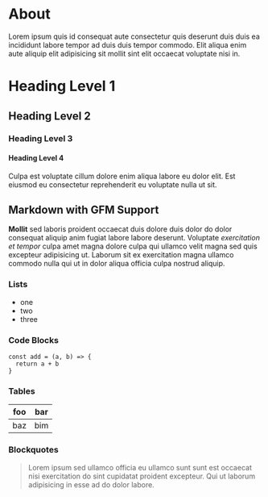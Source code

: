# About

Lorem ipsum quis id consequat aute consectetur quis deserunt duis duis ea incididunt labore tempor ad duis duis tempor commodo.
Elit aliqua enim aute aliquip elit adipisicing sit mollit sint elit occaecat voluptate nisi in.

# Heading Level 1
## Heading Level 2
### Heading Level 3
#### Heading Level 4

Culpa est voluptate cillum dolore enim aliqua labore eu dolor elit.
Est eiusmod eu consectetur reprehenderit eu voluptate nulla ut sit.

## Markdown with GFM Support

**Mollit** sed laboris proident occaecat duis dolore duis dolor do dolor consequat aliquip anim fugiat labore labore deserunt.
Voluptate _exercitation et tempor_ culpa amet magna dolore culpa qui ullamco velit magna sed quis excepteur adipisicing ut.
Laborum sit ex exercitation magna ullamco commodo nulla qui ut in dolor aliqua officia culpa nostrud aliquip.

### Lists

- one
- two
- three

### Code Blocks

```
const add = (a, b) => {
  return a + b
}
```

### Tables

| foo | bar |
| --- | --- |
| baz | bim |

### Blockquotes

> Lorem ipsum sed ullamco officia eu ullamco sunt sunt est occaecat nisi exercitation do sint cupidatat proident excepteur.
  Qui ut laborum adipisicing in esse ad do dolor labore.